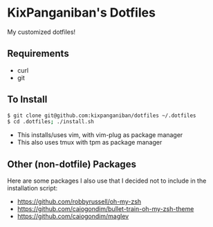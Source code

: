 # KixPanganiban's Dotfiles
My customized dotfiles! 

## Requirements
- curl
- git

## To Install
```bash
$ git clone git@github.com:kixpanganiban/dotfiles ~/.dotfiles
$ cd .dotfiles; ./install.sh
```

- This installs/uses vim, with vim-plug as package manager
- This also uses tmux with tpm as package manager

## Other (non-dotfile) Packages

Here are some packages I also use that I decided not to include in the installation script:

- https://github.com/robbyrussell/oh-my-zsh
- https://github.com/caiogondim/bullet-train-oh-my-zsh-theme
- https://github.com/caiogondim/maglev
